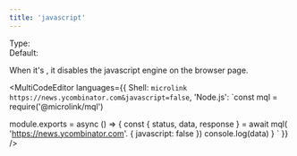 ```yaml
---
title: 'javascript'
--- 
```


Type: <Type children='<boolean>'/><br/>
Default: <Type children='true'/>

When it's <Type children='false'/>, it disables the javascript engine on the browser page.

<MultiCodeEditor languages={{
  Shell: `microlink https://news.ycombinator.com&javascript=false`,
  'Node.js': `const mql = require('@microlink/mql')
 
module.exports = async () => {
  const { status, data, response } = await mql(
    'https://news.ycombinator.com'. { 
      javascript: false
  })
  console.log(data)
}
  `
  }} 
/>
